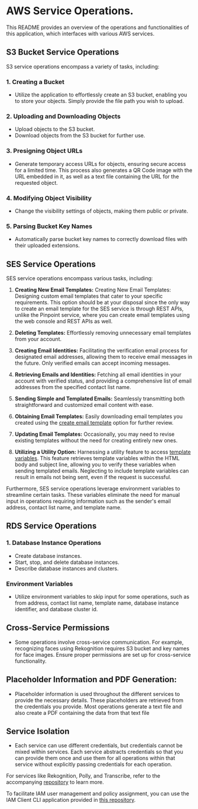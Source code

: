 # AWS Service Operations.

This README provides an overview of the operations and functionalities of this application, which interfaces with various AWS services.

## S3 Bucket Service Operations

S3 service operations encompass a variety of tasks, including:

### 1. Creating a Bucket

   - Utilize the application to effortlessly create an S3 bucket, enabling you to store your objects. Simply provide the file path you wish to upload.

### 2. Uploading and Downloading Objects

   - Upload objects to the S3 bucket.
   - Download objects from the S3 bucket for further use.

### 3. Presigning Object URLs

   - Generate temporary access URLs for objects, ensuring secure access for a limited time. This process also generates a QR Code image with the URL embedded in it, as well as a text file containing the URL for the requested object.
  
### 4. Modifying Object Visibility

   - Change the visibility settings of objects, making them public or private.
### 5. Parsing Bucket Key Names

   - Automatically parse bucket key names to correctly download files with their uploaded extensions.

## SES Service Operations

SES service operations encompass various tasks, including:

1. **Creating New Email Templates:** Creating New Email Templates: Designing custom email templates that cater to your specific requirements. This option should be at your disposal since the only way to create an email template for the SES service is through REST APIs, unlike the Pinpoint service, where you can create email templates using the web console and REST APIs as well.

2. **Deleting Templates:** Effortlessly removing unnecessary email templates from your account.

3. **Creating Email Identities:** Facilitating the verification email process for designated email addresses, allowing them to receive email messages in the future. Only verified emails can accept incoming messages.

4. **Retrieving Emails and Identities:** Fetching all email identities in your account with verified status, and providing a comprehensive list of email addresses from the specified contact list name.

5. **Sending Simple and Templated Emails:** Seamlessly transmitting both straightforward and customized email content with ease.

6. **Obtaining Email Templates:** Easily downloading email templates you created using the [create email template](https://github.com/Sanjuvi/aws_apis/blob/main/src/sesv2_ops.rs#L407) option for further review.

7. **Updating Email Templates:** Occasionally, you may need to revise existing templates without the need for creating entirely new ones.

8. **Utilizing a Utility Option:** Harnessing a utility feature to access [template variables](https://github.com/Sanjuvi/aws_apis/blob/main/src/sesv2_ops.rs#L555). This feature retrieves template variables within the HTML body and subject line, allowing you to verify these variables when sending templated emails. Neglecting to include template variables can result in emails not being sent, even if the request is successful.

Furthermore, SES service operations leverage environment variables to streamline certain tasks. These variables eliminate the need for manual input in operations requiring information such as the sender's email address, contact list name, and template name.

## RDS Service Operations

### 1. Database Instance Operations
   - Create database instances.
   - Start, stop, and delete database instances.
   - Describe database instances and clusters.

### Environment Variables
   - Utilize environment variables to skip input for some operations, such as from address, contact list name, template name, database instance identifier, and database cluster id.

## Cross-Service Permissions
   - Some operations involve cross-service communication. For example, recognizing faces using Rekognition requires S3 bucket and key names for face images. Ensure proper permissions are set up for cross-service functionality.

## Placeholder Information and PDF Generation:
   - Placeholder information is used throughout the different services to provide the necessary details. These placeholders are retrieved from the credentials you provide. Most operations generate a text file and also create a PDF containing the data from that text file

## Service Isolation
   - Each service can use different credentials, but credentials cannot be mixed within services. Each service abstracts credentials so that you can provide them once and use them for all operations within that service without explicitly passing credentials for each operation.

For services like Rekognition, Polly, and Transcribe, refer to the accompanying [repository](https://github.com/Sanjuvi/DLearningClient) to learn more.

To facilitate IAM user management and policy assignment, you can use the IAM Client CLI application provided in [this repository](https://github.com/Sanjuvi/aws_iam_client_cli).
